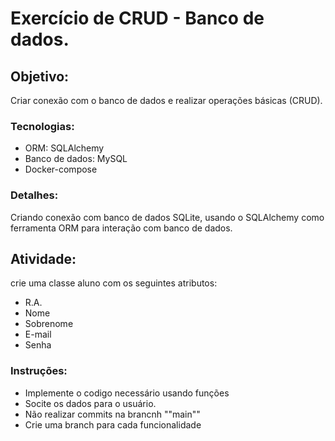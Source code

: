 # Exercício de CRUD - Banco de dados.

## Objetivo: 
Criar conexão com o banco de dados e realizar operações básicas (CRUD).

### Tecnologias: 
- ORM: SQLAlchemy
- Banco de dados: MySQL
- Docker-compose

### Detalhes: 
Criando conexão com banco de dados SQLite, usando o SQLAlchemy como ferramenta ORM para interação com banco de dados.

## Atividade: 
crie uma classe aluno com os seguintes atributos: 
- R.A.
- Nome
- Sobrenome
- E-mail
- Senha

### Instruções: 
- Implemente o codigo necessário usando funções
- Socite os dados para o usuário. 
- Não realizar commits na brancnh ""main""
- Crie uma branch para cada funcionalidade 